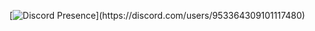 [![Discord Presence](https://lanyard-profile-readme.vercel.app/api/953364309101117480?theme=light&bg=808080&animated=false&hideDiscrim=true&borderRadius=15px&idleMessage=Probably%20doing%20something%20else...)](https://discord.com/users/953364309101117480)

